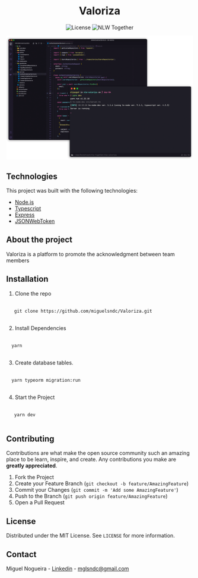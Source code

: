<h1 align="center">Valoriza</h1>

<p align="center">
  <img alt="License" src="https://img.shields.io/static/v1?label=license&message=MIT&color=8257E5&labelColor=000000">

  <img src="https://img.shields.io/static/v1?label=NLW&message=Together&color=8257E5&labelColor=000000" alt="NLW Together" />
</p>

<p align="center">
  <img alt="Preview" src="./.github/preview.png">
</p>

## Technologies

This project was built with the following technologies:

- [Node.js](https://nodejs.org/en/)
- [Typescript](https://www.typescriptlang.org/)
- [Express](https://expressjs.com/pt-br/)
- [JSONWebToken](https://github.com/auth0/node-jsonwebtoken#readme)

## About the project

Valoriza is a platform to promote the acknowledgment between team members

## Installation

1. Clone the repo
 ```
 
    git clone https://github.com/miguelsndc/Valoriza.git
    
   ```
2. Install Dependencies 

  ```
  
    yarn 
    
  ```
3. Create database tables.

 ```
   
   yarn typeorm migration:run 
   
 ```


4. Start the Project

  ```
    
     yarn dev
    
  ```

## Contributing

Contributions are what make the open source community such an amazing place to be learn, inspire, and create. Any contributions you make are **greatly appreciated**.

1. Fork the Project
2. Create your Feature Branch (`git checkout -b feature/AmazingFeature`)
3. Commit your Changes (`git commit -m 'Add some AmazingFeature'`)
4. Push to the Branch (`git push origin feature/AmazingFeature`)
5. Open a Pull Request

<!-- LICENSE -->

## License

Distributed under the MIT License. See `LICENSE` for more information.

<!-- CONTACT -->

## Contact

Miguel Nogueira - [Linkedin](https://www.linkedin.com/in/miguel-nogueira-a5a28a1b5/) - [mglsndc@gmail.com](mailto:mglsndc@gmail.com)
